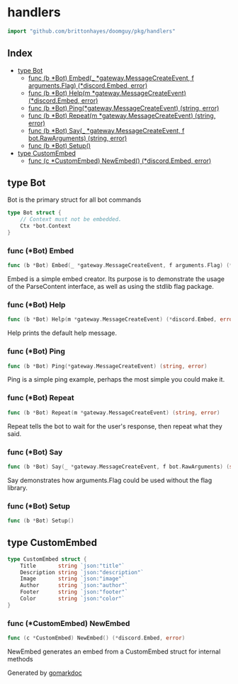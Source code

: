 <!-- Code generated by gomarkdoc. DO NOT EDIT -->

# handlers

```go
import "github.com/brittonhayes/doomguy/pkg/handlers"
```

## Index

- [type Bot](<#type-bot>)
  - [func (b *Bot) Embed(_ *gateway.MessageCreateEvent, f arguments.Flag) (*discord.Embed, error)](<#func-bot-embed>)
  - [func (b *Bot) Help(m *gateway.MessageCreateEvent) (*discord.Embed, error)](<#func-bot-help>)
  - [func (b *Bot) Ping(*gateway.MessageCreateEvent) (string, error)](<#func-bot-ping>)
  - [func (b *Bot) Repeat(m *gateway.MessageCreateEvent) (string, error)](<#func-bot-repeat>)
  - [func (b *Bot) Say(_ *gateway.MessageCreateEvent, f bot.RawArguments) (string, error)](<#func-bot-say>)
  - [func (b *Bot) Setup()](<#func-bot-setup>)
- [type CustomEmbed](<#type-customembed>)
  - [func (c *CustomEmbed) NewEmbed() (*discord.Embed, error)](<#func-customembed-newembed>)


## type Bot

Bot is the primary struct for all bot commands

```go
type Bot struct {
    // Context must not be embedded.
    Ctx *bot.Context
}
```

### func \(\*Bot\) Embed

```go
func (b *Bot) Embed(_ *gateway.MessageCreateEvent, f arguments.Flag) (*discord.Embed, error)
```

Embed is a simple embed creator\. Its purpose is to demonstrate the usage of the ParseContent interface\, as well as using the stdlib flag package\.

### func \(\*Bot\) Help

```go
func (b *Bot) Help(m *gateway.MessageCreateEvent) (*discord.Embed, error)
```

Help prints the default help message\.

### func \(\*Bot\) Ping

```go
func (b *Bot) Ping(*gateway.MessageCreateEvent) (string, error)
```

Ping is a simple ping example\, perhaps the most simple you could make it\.

### func \(\*Bot\) Repeat

```go
func (b *Bot) Repeat(m *gateway.MessageCreateEvent) (string, error)
```

Repeat tells the bot to wait for the user's response\, then repeat what they said\.

### func \(\*Bot\) Say

```go
func (b *Bot) Say(_ *gateway.MessageCreateEvent, f bot.RawArguments) (string, error)
```

Say demonstrates how arguments\.Flag could be used without the flag library\.

### func \(\*Bot\) Setup

```go
func (b *Bot) Setup()
```

## type CustomEmbed

```go
type CustomEmbed struct {
    Title       string `json:"title"`
    Description string `json:"description"`
    Image       string `json:"image"`
    Author      string `json:"author"`
    Footer      string `json:"footer"`
    Color       string `json:"color"`
}
```

### func \(\*CustomEmbed\) NewEmbed

```go
func (c *CustomEmbed) NewEmbed() (*discord.Embed, error)
```

NewEmbed generates an embed from a CustomEmbed struct for internal methods



Generated by [gomarkdoc](<https://github.com/princjef/gomarkdoc>)
